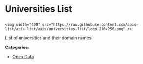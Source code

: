 # Universities List<p align="center">
    <img width="400" src="https://raw.githubusercontent.com/apis-list/apis-list/apis/universities-list/logo_256x256.png" />
</p>

List of universities and their domain names

**Categories**:

- [Open Data](https://github/apis-list/apis-list#open-data)





